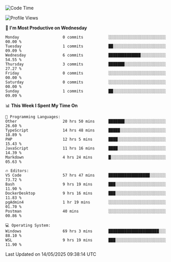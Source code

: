 <!--START_SECTION:waka-->
![Code Time](http://img.shields.io/badge/Code%20Time-4%2C974%20hrs%2052%20mins-blue)

![Profile Views](http://img.shields.io/badge/Profile%20Views-6-blue)

📅 **I'm Most Productive on Wednesday** 

```text
Monday                   0 commits           ░░░░░░░░░░░░░░░░░░░░░░░░░   00.00 % 
Tuesday                  1 commits           ██░░░░░░░░░░░░░░░░░░░░░░░   09.09 % 
Wednesday                6 commits           ██████████████░░░░░░░░░░░   54.55 % 
Thursday                 3 commits           ███████░░░░░░░░░░░░░░░░░░   27.27 % 
Friday                   0 commits           ░░░░░░░░░░░░░░░░░░░░░░░░░   00.00 % 
Saturday                 0 commits           ░░░░░░░░░░░░░░░░░░░░░░░░░   00.00 % 
Sunday                   1 commits           ██░░░░░░░░░░░░░░░░░░░░░░░   09.09 % 
```


📊 **This Week I Spent My Time On** 

```text
💬 Programming Languages: 
Other                    20 hrs 50 mins      ███████░░░░░░░░░░░░░░░░░░   26.60 % 
TypeScript               14 hrs 48 mins      █████░░░░░░░░░░░░░░░░░░░░   18.89 % 
PHP                      12 hrs 5 mins       ████░░░░░░░░░░░░░░░░░░░░░   15.43 % 
JavaScript               11 hrs 16 mins      ████░░░░░░░░░░░░░░░░░░░░░   14.39 % 
Markdown                 4 hrs 24 mins       █░░░░░░░░░░░░░░░░░░░░░░░░   05.63 % 

🔥 Editors: 
VS Code                  57 hrs 47 mins      ██████████████████░░░░░░░   73.72 % 
Bash                     9 hrs 19 mins       ███░░░░░░░░░░░░░░░░░░░░░░   11.90 % 
DockerDesktop            9 hrs 16 mins       ███░░░░░░░░░░░░░░░░░░░░░░   11.83 % 
pgAdmin4                 1 hr 19 mins        ░░░░░░░░░░░░░░░░░░░░░░░░░   01.70 % 
Postman                  40 mins             ░░░░░░░░░░░░░░░░░░░░░░░░░   00.86 % 

💻 Operating System: 
Windows                  69 hrs 3 mins       ██████████████████████░░░   88.10 % 
WSL                      9 hrs 19 mins       ███░░░░░░░░░░░░░░░░░░░░░░   11.90 % 
```


 Last Updated on 14/05/2025 09:38:14 UTC
<!--END_SECTION:waka-->
